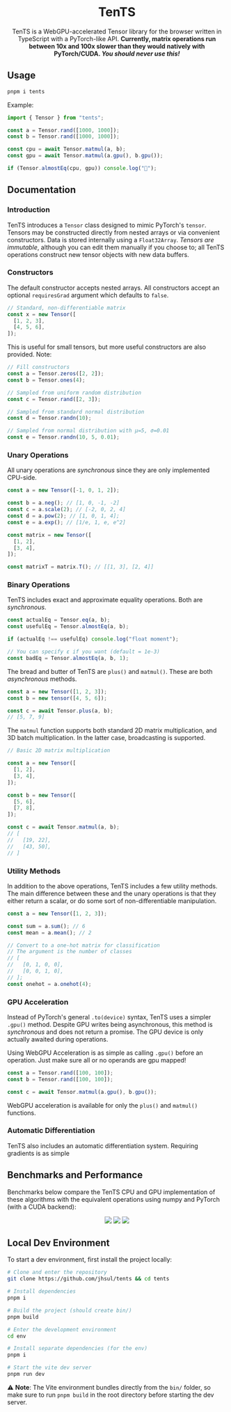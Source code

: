 <h1 align="center">
TenTS
</h1>
<p align="center">
TenTS is a WebGPU-accelerated Tensor library for the browser written in TypeScript with a PyTorch-like API. <b>Currently, matrix operations run between 10x and 100x slower than they would natively with PyTorch/CUDA. <i>You should never use this!</i></b>
</p>

## Usage

```sh
pnpm i tents
```

Example:

```ts
import { Tensor } from "tents";

const a = Tensor.rand([1000, 1000]);
const b = Tensor.rand([1000, 1000]);

const cpu = await Tensor.matmul(a, b);
const gpu = await Tensor.matmul(a.gpu(), b.gpu());

if (Tensor.almostEq(cpu, gpu)) console.log("🎉");
```

## Documentation

### Introduction

TenTS introduces a `Tensor` class designed to mimic PyTorch's `tensor`. Tensors may be constructed directly from nested arrays or via convenient constructors. Data is stored internally using a `Float32Array`. _Tensors are immutable_, although you can edit them manually if you choose to; all TenTS operations construct new tensor objects with new data buffers.

### Constructors

The default constructor accepts nested arrays. All constructors accept an optional `requiresGrad` argument which defaults to `false`.

```ts
// Standard, non-differentiable matrix
const x = new Tensor([
  [1, 2, 3],
  [4, 5, 6],
]);
```

This is useful for small tensors, but more useful constructors are also provided. Note:

```ts
// Fill constructors
const a = Tensor.zeros([2, 2]);
const b = Tensor.ones(4);

// Sampled from uniform random distribution
const c = Tensor.rand([2, 3]);

// Sampled from standard normal distribution
const d = Tensor.randn(10);

// Sampled from normal distribution with μ=5, σ=0.01
const e = Tensor.randn(10, 5, 0.01);
```

### Unary Operations

All unary operations are _synchronous_ since they are only implemented CPU-side.

```ts
const a = new Tensor([-1, 0, 1, 2]);

const b = a.neg(); // [1, 0, -1, -2]
const c = a.scale(2); // [-2, 0, 2, 4]
const d = a.pow(2); // [1, 0, 1, 4];
const e = a.exp(); // [1/e, 1, e, e^2]

const matrix = new Tensor([
  [1, 2],
  [3, 4],
]);

const matrixT = matrix.T(); // [[1, 3], [2, 4]]
```

### Binary Operations

TenTS includes exact and approximate equality operations. Both are _synchronous_.

```ts
const actualEq = Tensor.eq(a, b);
const usefulEq = Tensor.almostEq(a, b);

if (actualEq !== usefulEq) console.log("float moment");

// You can specify ε if you want (default = 1e-3)
const badEq = Tensor.almostEq(a, b, 1);
```

The bread and butter of TenTS are `plus()` and `matmul()`. These are both _asynchronous_ methods.

```ts
const a = new Tensor([1, 2, 3]);
const b = new tensor([4, 5, 6]);

const c = await Tensor.plus(a, b);
// [5, 7, 9]
```

The `matmul` function supports both standard 2D matrix multiplication, and 3D batch multiplication. In the latter case, broadcasting is supported.

```ts
// Basic 2D matrix multiplication

const a = new Tensor([
  [1, 2],
  [3, 4],
]);

const b = new Tensor([
  [5, 6],
  [7, 8],
]);

const c = await Tensor.matmul(a, b);
// [
//   [19, 22],
//   [43, 50],
// ]
```

### Utility Methods

In addition to the above operations, TenTS includes a few utility methods. The main difference between these and the unary operations is that they either return a scalar, or do some sort of non-differentiable manipulation.

```ts
const a = new Tensor([1, 2, 3]);

const sum = a.sum(); // 6
const mean = a.mean(); // 2

// Convert to a one-hot matrix for classification
// The argument is the number of classes
// [
//   [0, 1, 0, 0],
//   [0, 0, 1, 0],
// ];
const onehot = a.onehot(4);
```

### GPU Acceleration

Instead of PyTorch's general `.to(device)` syntax, TenTS uses a simpler `.gpu()` method. Despite GPU writes being asynchronous, this method is _synchronous_ and does not return a promise. The GPU device is only actually awaited during operations.

Using WebGPU Acceleration is as simple as calling `.gpu()` before an operation. Just make sure all or no operands are gpu mapped!

```ts
const a = Tensor.rand([100, 100]);
const b = Tensor.rand([100, 100]);

const c = await Tensor.matmul(a.gpu(), b.gpu());
```

WebGPU acceleration is available for only the `plus()` and `matmul()` functions.

### Automatic Differentiation

TenTS also includes an automatic differentiation system. Requiring gradients is as simple

## Benchmarks and Performance

Benchmarks below compare the TenTS CPU and GPU implementation of these algorithms with the equivalent operations using numpy and PyTorch (with a CUDA backend):

<div align="center">
<img src="assets/vecadd.png">
<img src="assets/square-matmul.png">
<img src="assets/batch-matmul.png">
</div>

## Local Dev Environment

To start a dev environment, first install the project locally:

```sh
# Clone and enter the repository
git clone https://github.com/jhsul/tents && cd tents

# Install dependencies
pnpm i

# Build the project (should create bin/)
pnpm build

# Enter the development environment
cd env

# Install separate dependencies (for the env)
pnpm i

# Start the vite dev server
pnpm run dev
```

⚠️ **Note**: The Vite environment bundles directly from the `bin/` folder, so make sure to run `pnpm build` in the root directory before starting the dev server.
